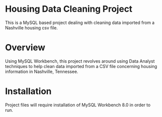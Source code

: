 # Housing Data Cleaning Project
This is a MySQL based project dealing with cleaning data imported from a Nashville housing csv file. 
# Overview
Using MySQL Workbench, this project revolves around using Data Analyst techniques to help clean data imported from a CSV file concerning housing information in Nashville, Tennessee. 
# Installation
Project files will require installation of MySQL Workbench 8.0 in order to run.
